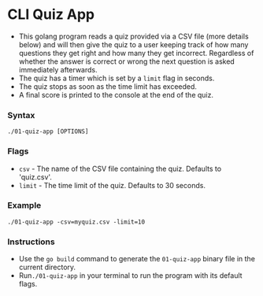 # CLI Quiz App

- This golang program reads a quiz provided via a CSV file (more details below) and will then give the quiz to a user keeping track of how many questions they get right and how many they get incorrect. Regardless of whether the answer is correct or wrong the next question is asked immediately afterwards.
- The quiz has a timer which is set by a ```limit``` flag in seconds.
- The quiz stops as soon as the time limit has exceeded.
- A final score is printed to the console at the end of the quiz.

### Syntax

```
./01-quiz-app [OPTIONS]
```

### Flags

- ```csv``` - The name of the CSV file containing the quiz. Defaults to 'quiz.csv'.
- ```limit``` - The time limit of the quiz. Defaults to 30 seconds.


### Example

```
./01-quiz-app -csv=myquiz.csv -limit=10

```

### Instructions

- Use the ```go build``` command to generate the ```01-quiz-app``` binary file in the current directory.
- Run```./01-quiz-app``` in your terminal to run the program with its default flags.

